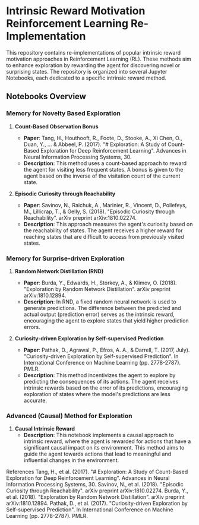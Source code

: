 # Intrinsic Reward Motivation Reinforcement Learning Re-Implementation

This repository contains re-implementations of popular intrinsic reward motivation approaches in Reinforcement Learning (RL). These methods aim to enhance exploration by rewarding the agent for discovering novel or surprising states. The repository is organized into several Jupyter Notebooks, each dedicated to a specific intrinsic reward method.

## Notebooks Overview

### Memory for Novelty Based Exploration

1. **Count-Based Observation Bonus**
   - **Paper**: Tang, H., Houthooft, R., Foote, D., Stooke, A., Xi Chen, O., Duan, Y., ... & Abbeel, P. (2017). "# Exploration: A Study of Count-Based Exploration for Deep Reinforcement Learning". Advances in Neural Information Processing Systems, 30.
   - **Description**: This method uses a count-based approach to reward the agent for visiting less frequent states. A bonus is given to the agent based on the inverse of the visitation count of the current state.

2. **Episodic Curiosity through Reachability**
   - **Paper**: Savinov, N., Raichuk, A., Marinier, R., Vincent, D., Pollefeys, M., Lillicrap, T., & Gelly, S. (2018). "Episodic Curiosity through Reachability". arXiv preprint arXiv:1810.02274.
   - **Description**: This approach measures the agent's curiosity based on the reachability of states. The agent receives a higher reward for reaching states that are difficult to access from previously visited states.

### Memory for Surprise-driven Exploration

1. **Random Network Distillation (RND)**
   - **Paper**: Burda, Y., Edwards, H., Storkey, A., & Klimov, O. (2018). "Exploration by Random Network Distillation". arXiv preprint arXiv:1810.12894.
   - **Description**: In RND, a fixed random neural network is used to generate predictions. The difference between the predicted and actual output (prediction error) serves as the intrinsic reward, encouraging the agent to explore states that yield higher prediction errors.

2. **Curiosity-driven Exploration by Self-supervised Prediction**
   - **Paper**: Pathak, D., Agrawal, P., Efros, A. A., & Darrell, T. (2017, July). "Curiosity-driven Exploration by Self-supervised Prediction". In International Conference on Machine Learning (pp. 2778-2787). PMLR.
   - **Description**: This method incentivizes the agent to explore by predicting the consequences of its actions. The agent receives intrinsic rewards based on the error of its predictions, encouraging exploration of states where the model's predictions are less accurate.

### Advanced (Causal) Method for Exploration

1. **Causal Intrinsic Reward**
   - **Description**: This notebook implements a causal approach to intrinsic reward, where the agent is rewarded for actions that have a significant causal impact on its environment. This method aims to guide the agent towards actions that lead to meaningful and influential changes in the environment.

References
Tang, H., et al. (2017). "# Exploration: A Study of Count-Based Exploration for Deep Reinforcement Learning". Advances in Neural Information Processing Systems, 30.
Savinov, N., et al. (2018). "Episodic Curiosity through Reachability". arXiv preprint arXiv:1810.02274.
Burda, Y., et al. (2018). "Exploration by Random Network Distillation". arXiv preprint arXiv:1810.12894.
Pathak, D., et al. (2017). "Curiosity-driven Exploration by Self-supervised Prediction". In International Conference on Machine Learning (pp. 2778-2787). PMLR.

